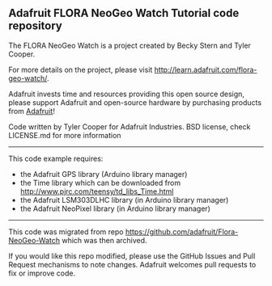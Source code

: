 ## Adafruit FLORA NeoGeo Watch Tutorial code repository

The FLORA NeoGeo Watch is a project created by Becky Stern and Tyler Cooper.  

For more details on the project, please visit http://learn.adafruit.com/flora-geo-watch/.

Adafruit invests time and resources providing this open source design, please support Adafruit and open-source hardware by 
purchasing products from [Adafruit](https://www.adafruit.com/)!

Code written by Tyler Cooper for Adafruit Industries. 
BSD license, check LICENSE.md for more information

------------------------------

This code example requires:
- the Adafruit GPS library (Arduino library manager)
- the Time library which can be downloaded from http://www.pjrc.com/teensy/td_libs_Time.html
- the Adafruit LSM303DLHC library (in Arduino library manager)
- the Adafruit NeoPixel library (in Arduino library manager)

----------------------------------
This code was migrated from repo https://github.com/adafruit/Flora-NeoGeo-Watch which was then archived.

If you would like this repo modified, please use the GitHub Issues and Pull Request mechanisms to note changes. Adafruit 
welcomes pull requests to fix or improve code.
